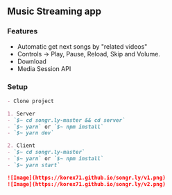 ## Music Streaming app

### Features

- Automatic get next songs by "related videos"
- Controls -> Play, Pause, Reload, Skip and Volume.
- Download
- Media Session API

### Setup

```markdown
- Clone project

1. Server
- `$~ cd songr.ly-master && cd server`
- `$~ yarn` or `$~ npm install`
- `$~ yarn dev`

2. Client
- `$~ cd songr.ly-master`
- `$~ yarn` or `$~ npm install`
- `$~ yarn start`

![Image](https://korex71.github.io/songr.ly/v1.png)
![Image](https://korex71.github.io/songr.ly/v2.png)
```
